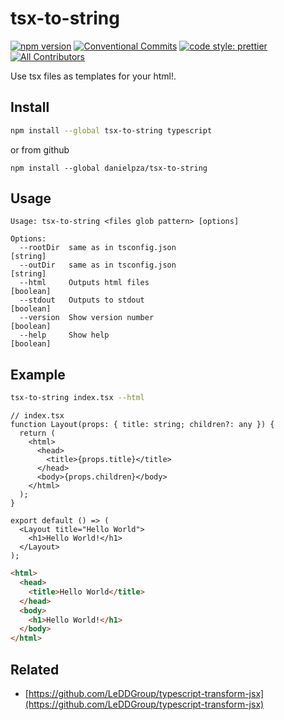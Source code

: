 # tsx-to-string

[![npm version](https://img.shields.io/npm/v/tsx-to-string.svg)](https://www.npmjs.com/package/tsx-to-string)
[![Conventional Commits](https://img.shields.io/badge/Conventional%20Commits-1.0.0-yellow.svg)](https://conventionalcommits.org)
[![code style: prettier](https://img.shields.io/badge/code_style-prettier-ff69b4.svg?style=flat-square)](https://github.com/prettier/prettier)
[![All Contributors](https://img.shields.io/badge/all_contributors-8-orange.svg?style=flat-square)](#contributors)

Use tsx files as templates for your html!.

## Install

```sh
npm install --global tsx-to-string typescript
```

or from github

``` fish
npm install --global danielpza/tsx-to-string
```

## Usage

```
Usage: tsx-to-string <files glob pattern> [options]

Options:
  --rootDir  same as in tsconfig.json                                   [string]
  --outDir   same as in tsconfig.json                                   [string]
  --html     Outputs html files                                        [boolean]
  --stdout   Outputs to stdout                                         [boolean]
  --version  Show version number                                       [boolean]
  --help     Show help                                                 [boolean]
```

## Example

```sh
tsx-to-string index.tsx --html
```

```tsx
// index.tsx
function Layout(props: { title: string; children?: any }) {
  return (
    <html>
      <head>
        <title>{props.title}</title>
      </head>
      <body>{props.children}</body>
    </html>
  );
}

export default () => (
  <Layout title="Hello World">
    <h1>Hello World!</h1>
  </Layout>
);
```

```html
<html>
  <head>
    <title>Hello World</title>
  </head>
  <body>
    <h1>Hello World!</h1>
  </body>
</html>
```

## Related

- [https://github.com/LeDDGroup/typescript-transform-jsx](https://github.com/LeDDGroup/typescript-transform-jsx)

